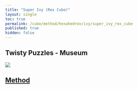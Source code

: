 ```yaml
---
title: "Super Ivy (Rex Cube)"
layout: single
toc: true
permalink: /cube/method/hexahedron/ivy/super_ivy_rex_cube
published: true
hidden: false
---
```


<head>
  <base target="_blank">
</head>



## Twisty Puzzles - Museum

<a href="https://twistypuzzles.com/app/museum/museum_showitem.php?pkey=8828">
  <img src="https://twistypuzzles.com/museum/large/08828-01.jpg">
</a>



## [Method](/cube/method/hexahedron/ivy/super_ivy_rex_cube/method)
